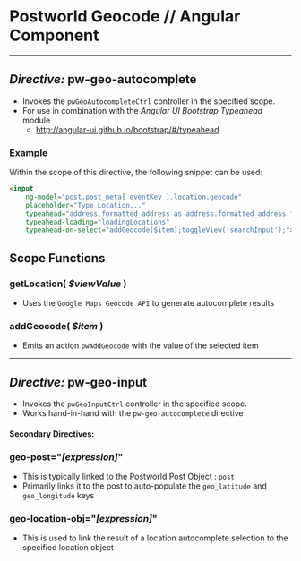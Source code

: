 # Postworld Geocode // Angular Component

------

## *Directive:* pw-geo-autocomplete
- Invokes the `pwGeoAutocompleteCtrl` controller in the specified scope.
- For use in combination with the *Angular UI Bootstrap Typeahead* module
	+ http://angular-ui.github.io/bootstrap/#/typeahead

### Example
Within the scope of this directive, the following snippet can be used:

```html
<input
	ng-model="post.post_meta[ eventKey ].location.geocode"
	placeholder="Type Location..."
	typeahead="address.formatted_address as address.formatted_address for address in getLocation($viewValue) | filter:$viewValue"
	typeahead-loading="loadingLocations"
	typeahead-on-select="addGeocode($item);toggleView('searchInput');">
```

## Scope Functions

### getLocation( *$viewValue* )
- Uses the `Google Maps Geocode API` to generate autocomplete results

### addGeocode( *$item* )
- Emits an action `pwAddGeocode` with the value of the selected item

------

## *Directive:* pw-geo-input

- Invokes the `pwGeoInputCtrl` controller in the specified scope.
- Works hand-in-hand with the `pw-geo-autocomplete` directive

#### Secondary Directives:

### geo-post="*[expression]*"
- This is typically linked to the Postworld Post Object : `post`
- Primarily links it to the post to auto-populate the `geo_latitude` and `geo_longitude` keys

### geo-location-obj="*[expression]*"
- This is used to link the result of a location autocomplete selection to the specified location object


